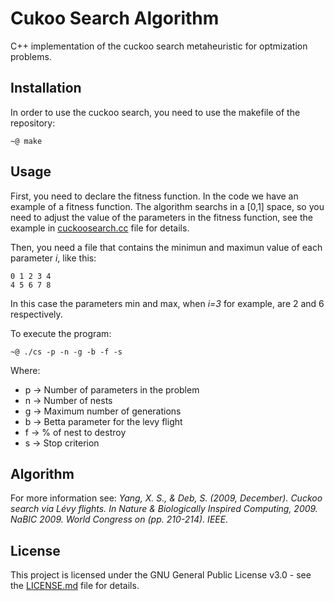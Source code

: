 # Cukoo Search Algorithm

C++ implementation of the cuckoo search metaheuristic for optmization problems.

## Installation

In order to use the cuckoo search, you need to use the makefile of the repository:

```
~@ make 
```

## Usage

First, you need to declare the fitness function. In the code we have an example of a fitness function. The algorithm searchs in a [0,1] space, so you need to adjust the value of the parameters in the fitness function, see the example in [cuckoosearch.cc](../master/src/cuckoosearch.cc) file for details.

Then, you need a file that contains the minimun and maximun value of each parameter _i_, like this:

```
0 1 2 3 4
4 5 6 7 8
```
In this case the parameters min and max, when _i=3_ for example, are 2 and 6 respectively.

To execute the program:

```
~@ ./cs -p -n -g -b -f -s
```

Where:

* p -> Number of parameters in the problem
* n -> Number of nests
* g -> Maximum number of generations
* b -> Betta parameter for the levy flight
* f -> % of nest to destroy 
* s -> Stop criterion

## Algorithm

For more information see: _Yang, X. S., & Deb, S. (2009, December). Cuckoo search via Lévy flights. In Nature & Biologically Inspired Computing, 2009. NaBIC 2009. World Congress on (pp. 210-214). IEEE._

## License

This project is licensed under the GNU General Public License v3.0 - see the [LICENSE.md](../master/LICENSE) file for details.
